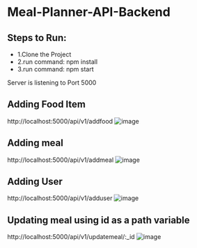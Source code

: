 # Meal-Planner-API-Backend

## Steps to Run:
* 1.Clone the Project
* 2.run command: npm install
* 3.run command: npm start

Server is listening to Port 5000

## Adding Food Item 
http://localhost:5000/api/v1/addfood
![image](https://user-images.githubusercontent.com/32095032/180641094-3e49881c-c2b0-4a81-b3c9-eb9f4eee5ef2.png)
## Adding meal
http://localhost:5000/api/v1/addmeal
![image](https://user-images.githubusercontent.com/32095032/180641287-2c6d36c1-437c-4ddb-ab14-c9a3e5e192e2.png)
## Adding User
http://localhost:5000/api/v1/adduser
![image](https://user-images.githubusercontent.com/32095032/180641297-c6d8769a-bd56-49b6-9d4e-39ce99d1f5d7.png)
## Updating meal using id as a path variable
http://localhost:5000/api/v1/updatemeal/:_id
![image](https://user-images.githubusercontent.com/32095032/180641306-b2fa7820-8087-4ce2-97fe-45ae3bb64a37.png)

